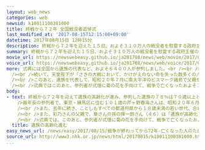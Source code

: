 ```yaml
---
layout: web_news
categories: web
newsid: k10011100381000
title: 終戦から７２年 全国戦没者追悼式
last_modified_at: '2017-08-15T12:15:00+09:00'
datetime: 2017年08月15日 12時15分
description: 終戦から７２年を迎えた１５日、およそ３１０万人の戦没者を慰霊する政府主催の全国戦没者追悼式が東京の日本武道館で行われました。
summary: 終戦から７２年を迎えた１５日、およそ３１０万人の戦没者を慰霊する政府主催の全国戦没者追悼式が東京の日本武道館で行われました。
movie_url: https://newswebeasy.github.io/ja201708/news/web/movie/2017/08/15/k10011100381000.mp4
voice_url: https://newswebeasy.github.io/ja201708/news/web/voice/2017/08/15/k10011100381000.mp3
more: 式典には全国から遺族の代表など、およそ６４００人が参列しました。<br /><br />天皇皇后両陛下が菊の花で飾られた式壇に着かれたあと、安倍総理大臣が「戦争の惨禍を二度と繰り返してはならない。戦後、わが国は一貫して戦争を憎み、平和を重んずる国として、ただひたすらに歩み、世界の平和と繁栄に力を尽くしてきました。私たちは歴史と謙虚に向き合いながら、どのような時代であっても、この不動の方針を貫いてまいります。争いの温床ともなる貧困の問題をはじめ、さまざまな課題に真摯（しんし）に取り組むことにより、世界の平和と繁栄に貢献してまいります」と式辞を述べました。そして、参列者全員で１分間の黙とうをささげました。<br
  /><br />続いて、天皇陛下が「さきの大戦において、かけがえのない命を失った数多くの人々とその遺族を思い、深い悲しみを新たにいたします。ここに過去を顧み、深い反省とともに、今後、戦争の惨禍が再び繰り返されないことをせつに願い、全国民と共に、戦陣に散り戦禍に倒れた人々に対して、心から追悼の意を表し、世界の平和とわが国の一層の発展を祈ります」とお言葉を述べられました。<br
  /><br />このあと、遺族を代表して、昭和２０年７月に南太平洋のビスマーク諸島で父親を亡くした福岡県豊前市の渡邊一さん（８３）が「母は父の戦死が信じられず、帰還した兵隊さんを訪ね回って父の戦友に会い、やっと納得しました。それからの母の苦労と頑張りは筆舌に尽くせません。私たち遺族は戦争の悲惨さと平和の尊さを次の世代にしっかりと伝え、二度と戦争をしない日本と国際社会の建設にまい進することをお誓い申し上げます」と述べました。<br
  /><br />式典ではこのあと、参列者が式壇に菊の花を手向けて、戦争で亡くなったおよそ３１０万人の霊を慰めました。
body:
- text: 終戦から７２年を迎えて遺族の高齢化が進み、参列した遺族の７８％は７０歳以上となり、戦没者の妻もこれまでで最も少なく６人となりました。<br /><br
    />最年長の参列者で、東京・練馬区に住む１０１歳の芹ヶ野春海さんは、昭和２０年６月に沖縄本島で、結婚してまもない夫の博さん（当時３１）を亡くしました。芹ヶ野さんは「夫は１度も怒ったことがない優しい人でした。当時のことはあまり思い出せないが、戦争は嫌なものです」と話していました。<br
    /><br />また、去年に続き、ことしもすべての都道府県から１８歳未満の若い世代、合わせて１２３人が式典に参列しています。<br /><br />参列者で最年少となる６歳の宮崎市に住む田邉彩乃さんは、沖縄戦で曽祖父の田邉章さんを亡くしました。彩乃さんは両親と共に曽祖父の遺影を胸に抱いて式典に参列し、「ひいおじいちゃんに会いたかったです」と話していました。<br
    /><br />また、彩乃さんの父親で、章さんの孫の揮一朗さん（４６）は「遺族が高齢化する中、戦争のことを語り継いでいかないといけないという思いから、娘と一緒に参列することにしました。戦争では多くの命が失われましたが、命がいちばん大切なので、娘たちにはしっかりと命をつないでいってもらいたいと思います」と話していました。<br
    /><br />式典では、このあと、参列者が式壇に菊の花を手向けて、戦争で亡くなったおよそ３１０万人の霊を慰めます。
  title: 遺族の高齢化進む
easy_news_url: /news/easy/2017/08/15/戦争が終わってから72年-亡くなった人のために祈る/
source_url: http://www3.nhk.or.jp/news/html/20170815/k10011100381000.html
...
```

